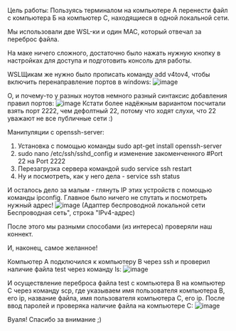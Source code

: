 Цель работы:
Пользуясь терминалом на компьютере А перенести файл с компьютера Б на компьютер С, находящиеся в одной локальной сети.

Мы использовали две WSL-ки и один MAC, который отвечал за переброс файла.

На маке ничего сложного, достаточно было нажать нужную кнопку в настройках для доступа и подготовить консоль для работы.

WSLЩикам же нужно было прописать команду add v4tov4, чтобы включить перенаправление портов в windows:
![image](https://github.com/radmirr0r/cloud_technologies/assets/113018601/091d52d3-aed1-455f-bd5c-4f13c639211b)

О, и почему-то у разных ноутов немного разный синтаксис добавления правил портов:
![image](https://github.com/radmirr0r/cloud_technologies/assets/113018601/2d525ba9-6d07-4112-8e94-a2ffd9feed1c)
Кстати более надёжным вариантом посчитали взять порт 2222, чем дефолтный 22, потому что ходят слухи, что 22 уважают не все публичные сети :)

Манипуляции с openssh-server:
1) Установка с помощью команды sudo apt-get install openssh-server
2) sudo nano /etc/ssh/sshd_config и изменение закоменченного #Port 22 на Port 2222
3) Перезагрузка сервера командой sudo service ssh restart
4) Ну и посмотреть, как у него дела - service ssh status

И осталось дело за малым - глянуть IP этих устройств с помощью команды ipconfig.
Главное было ничего не спутать и посмотреть нужный адрес!
![image](https://github.com/radmirr0r/cloud_technologies/assets/113018601/534bcf5d-e27f-46e8-817c-c0aba37606c2)
(Адаптер беспроводной локальной сети Беспроводная сеть", строка "IPv4-адрес)

После этого мы разными способами (из интереса) проверяли наш коннект.

И, наконец, самое желанное!

Компьютер A подключился к компьютеру B через ssh и проверил наличие файла test через команду ls:
![image](https://github.com/radmirr0r/cloud_technologies/assets/113018601/e91a43f2-f5c7-42c7-ab52-6f25448d8413)

И осуществление переброса файла test с компьютера B на компьютер C через команду scp, где указываем имя пользователя компьютера B, его ip, название файла, имя пользователя компьютера C, его ip. После ввод паролей и проверяка наличие файла на компьютере C:
![image](https://github.com/radmirr0r/cloud_technologies/assets/113018601/1c56564a-77dd-43d9-af44-5793c40fd5f9)

Вуаля! Спасибо за внимание ;)
